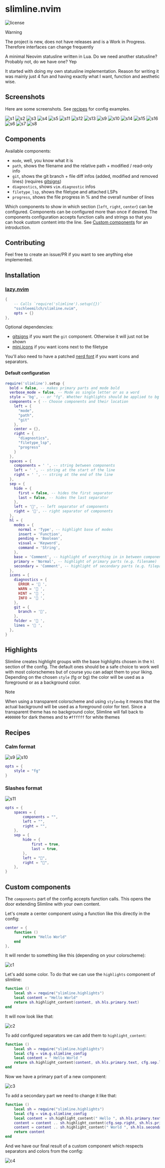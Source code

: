 # slimline.nvim

<!-- panvimdoc-ignore-start -->

![license](https://img.shields.io/github/license/sschleemilch/slimline.nvim?style=flat-square)

<!-- panvimdoc-ignore-end -->

> [!WARNING]
> The project is new, does not have releases and is a Work in Progress. Therefore interfaces can change frequently

A minimal Neovim statusline written in Lua.
Do we need another statusline? Probably not, do we have one? Yep

It started with doing my own statusline implementation.
Reason for writing it was mainly just 4 fun and having exactly what I want, function and aesthetic wise.

## Screenshots

Here are some screenshots. See [recipes](#recipes) for config examples.

![s1](./doc/screenshots/s1.png)
![s2](./doc/screenshots/s2.png)
![s3](./doc/screenshots/s3.png)
![s4](./doc/screenshots/s4.png)
![s5](./doc/screenshots/s5.png)
![s11](./doc/screenshots/s11.png)
![s12](./doc/screenshots/s12.png)
![s13](./doc/screenshots/s13.png)
![s9](./doc/screenshots/s9.png)
![s10](./doc/screenshots/s10.png)
![s14](./doc/screenshots/s14.png)
![s15](./doc/screenshots/s15.png)
![s16](./doc/screenshots/s16.png)
![s6](./doc/screenshots/s6.png)
![s7](./doc/screenshots/s7.png)
![s8](./doc/screenshots/s8.png)

## Components

Available components:

- `mode`, well, you know what it is
- `path`, shows the filename and the relative path + modified / read-only info
- `git`, shows the git branch + file diff infos (added, modified and removed lines) (requires [gitsigns](https://github.com/lewis6991/gitsigns.nvim))
- `diagnostics`, shows `vim.diagnostic` infos
- `filetype_lsp`, shows the filetype and attached LSPs
- `progress`, shows the file progress in % and the overall number of lines

Which components to show in which section (`left`, `right`, `center`) can be configured.
Components can be configured more than once if desired.
The components configuration accepts function calls and strings so that you can hook custom content into the line.
See [Custom components](#custom-components) for an introduction.



## Contributing

Feel free to create an issue/PR if you want to see anything else implemented.

<!-- panvimdoc-ignore-start -->

## Installation

### [lazy.nvim](https://github.com/folke/lazy.nvim)

```lua
{
    -- Calls `require('slimline').setup({})`
    "sschleemilch/slimline.nvim",
    opts = {}
},
```

Optional dependencies:

- [gitsigns](https://github.com/lewis6991/gitsigns.nvim) if you want the `git` component. Otherwise it will just not be shown
- [mini.icons](https://github.com/echasnovski/mini.icons) if you want icons next to the filetype

You'll also need to have a patched [nerd font](https://www.nerdfonts.com/) if you want icons and separators.

#### Default configuration

```lua
require('slimline').setup {
  bold = false, -- makes primary parts and mode bold
  verbose_mode = false, -- Mode as single letter or as a word
  style = 'bg', -- or "fg". Whether highlights should be applied to bg or fg of components
  components = { -- Choose components and their location
    left = {
      "mode",
      "path",
      "git"
    },
    center = {},
    right = {
      "diagnostics",
      "filetype_lsp",
      "progress"
    }
  },
  spaces = {
    components = ' ', -- string between components
    left = ' ', -- string at the start of the line
    right = ' ', -- string at the end of the line
  },
  sep = {
    hide = {
      first = false, -- hides the first separator
      last = false, -- hides the last separator
    },
    left = '', -- left separator of components
    right = '', -- right separator of components
  },
  hl = {
    modes = {
      normal = 'Type', -- highlight base of modes
      insert = 'Function',
      pending = 'Boolean',
      visual = 'Keyword',
      command = 'String',
    },
    base = 'Comment', -- highlight of everything in in between components
    primary = 'Normal', -- highlight of primary parts (e.g. filename)
    secondary = 'Comment', -- highlight of secondary parts (e.g. filepath)
  },
  icons = {
    diagnostics = {
      ERROR = ' ',
      WARN = ' ',
      HINT = ' ',
      INFO = ' ',
    },
    git = {
      branch = '',
    },
    folder = ' ',
    lines = ' ',
  },
}
```

## Highlights

Slimline creates highlight groups with the base highlights chosen in the `hl` section of the config.
The default ones should be a safe choice to work well with most colorschemes but of course you can adapt
them to your liking. Depending on the chosen `style` (fg or bg) the color will be used as a foreground
or as a background color.


> [!NOTE]
> When using a transparent colorscheme and using `style=bg` it means that the actual
> background will be used as a foreground color for text. Since a transparent theme has
> no background color, Slimline will fall back to `#000000` for dark themes and to `#ffffff`
> for white themes


## Recipes

### Calm format

![s9](./doc/screenshots/s9.png)
![s10](./doc/screenshots/s10.png)

```lua
opts = {
    style = "fg"
}
```


### Slashes format

![s11](./doc/screenshots/s11.png)

```lua
opts = {
    spaces = {
        components = "",
        left = "",
        right = "",
    },
    sep = {
        hide = {
            first = true,
            last = true,
        },
        left = "",
        right = "",
    },
}
```

## Custom components

The `components` part of the config accepts function calls.
This opens the door extending Slimline with your own content.

Let's create a center component using a function like this directly in the config:

```lua
center = {
    function ()
        return "Hello World"
    end
},
```

It will render to something like this (depending on your colorscheme):

![c1](./doc/custom_components/1.png)

Let's add some color. To do that we can use the `highlights` component of slimline:

```lua
function ()
    local sh = require("slimline.highlights")
    local content = "Hello World"
    return sh.highlight_content(content, sh.hls.primary.text)
end
```
It will now look like that:

![c2](./doc/custom_components/2.png)

To add configured separators we can add them to `highlight_content`:

```lua
function ()
    local sh = require("slimline.highlights")
    local cfg = vim.g.slimline_config
    local content = " Hello World "
    return sh.highlight_content(content, sh.hls.primary.text, cfg.sep.left, cfg.sep.right)
end
```

Now we have a primary part of a new component:

![c3](./doc/custom_components/3.png)

To add a secondary part we need to change it like that:

```lua
function ()
    local sh = require("slimline.highlights")
    local cfg = vim.g.slimline_config
    local content = sh.highlight_content(" Hello ", sh.hls.primary.text, cfg.sep.left)
    content = content .. sh.highlight_content(cfg.sep.right, sh.hls.primary.sep_transition)
    content = content .. sh.highlight_content(" World ", sh.hls.secondary.text, nil, cfg.sep.right)
    return content
end
```

And we have our final result of a custom component which respects separators and colors from the config:

![c4](./doc/custom_components/4.png)
